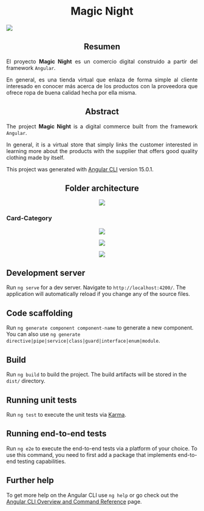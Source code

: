 <h1 align=center> Magic Night </h1>
<a align=center href="https://olayita15.github.io/magic-night/" target="_blank"> 
<image src="https://i.postimg.cc/d0PVPZ74/page-Header-12.png">
</a>

<h2 align=center> Resumen </h2>
<p align=justify>El proyecto <strong>Magic Night</strong> es un comercio digital construido a partir del framework <code>Angular</code>.</p>
<p align=justify>En general, es una tienda virtual que enlaza de forma simple al cliente interesado en conocer más acerca de los productos con la proveedora que ofrece ropa de buena calidad hecha por ella misma.</p>

<h2 align=center> Abstract </h2>
<p align=justify>The project <strong>Magic Night</strong> is a digital commerce built from the framework <code>Angular</code>.</p>
<p align=justify>In general, it is a virtual store that simply links the customer interested in learning more about the products with the supplier that offers good quality clothing made by itself.</p>


This project was generated with [Angular CLI](https://github.com/angular/angular-cli) version 15.0.1.

<h2 align=center> Folder architecture </h2>

<p align=center> 
<image src="https://i.postimg.cc/KzCcZKj9/Arquitectura-De-Carpetas-1.png">
</p>
<h3>Card-Category</h3>
<div>
    <p align=center> 
    <image src="https://i.postimg.cc/6pF6CjCH/card-category.png">
    </p>
    <p align=center> 
    <image src="https://i.postimg.cc/fyPp1Fzp/card-category2.png">
    </p>
    <p align=center> 
    <image src="https://i.postimg.cc/sXDLxy1b/card-category3.png">
    </p>
</div>


## Development server

Run `ng serve` for a dev server. Navigate to `http://localhost:4200/`. The application will automatically reload if you change any of the source files.

## Code scaffolding

Run `ng generate component component-name` to generate a new component. You can also use `ng generate directive|pipe|service|class|guard|interface|enum|module`.

## Build

Run `ng build` to build the project. The build artifacts will be stored in the `dist/` directory.

## Running unit tests

Run `ng test` to execute the unit tests via [Karma](https://karma-runner.github.io).

## Running end-to-end tests

Run `ng e2e` to execute the end-to-end tests via a platform of your choice. To use this command, you need to first add a package that implements end-to-end testing capabilities.

## Further help

To get more help on the Angular CLI use `ng help` or go check out the [Angular CLI Overview and Command Reference](https://angular.io/cli) page.
